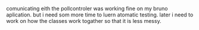 comunicating eith the pollcontroler was working fine on my bruno aplication. but i need som more time to luern 
atomatic testing. later i need to work on how the classes 
work togather so that it is less messy.